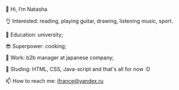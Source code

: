 💁 Hi, I’m Natasha

👌 Interested: reading, playing guitar, drawing, listening music, sport.

💪 Education: university;

😎 Superpower: cooking;

👊 Work: b2b manager at japanese company;

😤 Studing: HTML, CSS, Java-script and that's all for now :D 

📫 How to reach me:  ifrance@yandex.ru

<!---
Nattyme/Nattyme is a ✨ special ✨ repository because its `README.md` (this file) appears on your GitHub profile.
You can click the Preview link to take a look at your changes.
--->
